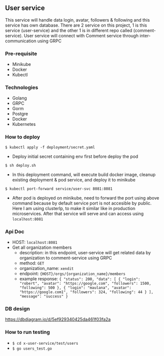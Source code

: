 ## User service
This service will handle data login, avatar, followers & following and this service has own database.
There are 2 service on this project, 1 is this service (user-service) and the other 1 is in different repo called (comment-service).
User service will connect with Comment service through inter-communication using GRPC

### Pre-requisite
- Minikube
- Docker
- Kubectl

### Technologies
- Golang
- GRPC
- Gorm
- Postgre
- Docker
- Kubernetes

### How to deploy
``$ kubectl apply -f deployment/secret.yaml``
- Deploy initial secret containing env first before deploy the pod

``$ sh deploy.sh``
- In this deployment command, will execute build docker image, cleanup existing deployment & pod service, and deploy it to minikube

```$ kubectl port-forward service/user-svc 8081:8081```
- After pod is deployed on minikube, need to forward the port using above command because by default service port is not accesible by public. Here I am using clusterIp, to make it similar like in production microservices. After that service will serve and can access using ``localhost:8081``

### Api Doc
- HOST: `localhost:8081`
- Get all organization members
    - description: in this endpoint, user-service will get related data by organization to comment-service using GRPC
    - method: `GET`
    - organization_name: `xendit`
    - endpoint: `{HOST}/orgs/{organization_name}/members`
    - example response:
    `
        {
            "status": 200,
            "data": [
                {
                    "login": "robert",
                    "avatar": "https://google.com",
                    "followers": 1500,
                    "following": 500
                },
                {
                    "login": "maulana",
                    "avatar": "https://google.com1",
                    "followers": 324,
                    "following": 44
                }
            ],
            "message": "success"
        }
    `
### DB design
https://dbdiagram.io/d/5ef929340425da461f03fa2a

### How to run testing
- `$ cd x-user-service/test/users`
- `$ go users_test.go`